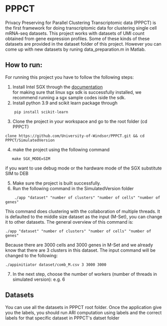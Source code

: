 # PPPCT
Privacy Preserving for Parallel Clustering Transcriptomic data (PPPCT) is the first framework for doing transcriptomic data for clustering single cell mRNA-seq datasets. 
This project works with datasets of UMI count obtained from gene expression profiles. Some of these kinds of these datasets are provided in the dataset folder of this project. However you can come up with new datasets by runing data_preparation.m in Matlab. 

## How to run:

For running this project you have to follow the following steps:
1. Install Intel SGX through the [documentation](https://github.com/intel/linux-sgx) <br/>
    for making sure that linux sgx sdk is successfully installed, we recommend running a sgx sample codes iside the sdk. <br/>
2. Install python 3.9 and scikit learn package through <br/>

```
    pip install scikit-learn
```

3. Clone the project in your workspace and go to the root folder (cd PPPCT)

```
clone https://github.com/University-of-Windsor/PPPCT.git && cd PPPCT/SimulatedVersion
```

4. make the project using the following command

```
   make SGX_MODE=SIM 
```

if you want to use debug mode or the hardware mode of the SGX substitute SIM to DEB <br/>

5. Make sure the project is built successfully.
6. Run the following command in the SimulatedVersion folder<br/>

```
    ./app "dataset" "number of clusters" "number of cells" "number of genes" 
```

This command does clustering with the collaboration of multiple threads. It is defaulted to the middle size dataset as the input (M-Set), you can change it to other datasets. The general overview of this command is: <br/>

```
./app "dataset" "number of clusters" "number of cells" "number of genes" 
```

Because there are 3000 cells and 3000 genes in M-Set and we already know that there are 3 clusters in this dataset. The input command will be changed to the following:

```
./appinitiator dataset/comb_M.csv 3 3000 3000 
```

7. In the next step, choose the number of workers (number of threads in simulated version): e.g. 6 <br/>

## Datasets

You can use all the datasets in PPPCT root folder.
Once the application give you the labels, you should run ARI computation using labels and the correct labels for that specific dataset in PPPCT's datset folder



